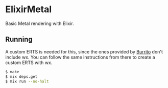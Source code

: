 # ElixirMetal

Basic Metal rendering with Elixir.

## Running

A custom ERTS is needed for this, since the ones provided by
[Burrito](https://github.com/burrito-elixir/burrito) don't include wx. You can
follow the same instructions from there to create a custom ERTS with wx.

```sh
$ make
$ mix deps.get
$ mix run --no-halt
```

